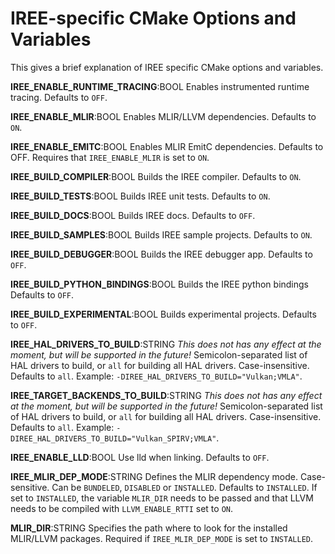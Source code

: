 # IREE-specific CMake Options and Variables

This gives a brief explanation of IREE specific CMake options and variables.

**IREE_ENABLE_RUNTIME_TRACING**:BOOL
  Enables instrumented runtime tracing. Defaults to `OFF`.

**IREE_ENABLE_MLIR**:BOOL
  Enables MLIR/LLVM dependencies. Defaults to `ON`.

**IREE_ENABLE_EMITC**:BOOL
  Enables MLIR EmitC dependencies. Defaults to OFF.
  Requires that `IREE_ENABLE_MLIR` is set to `ON`.

**IREE_BUILD_COMPILER**:BOOL
  Builds the IREE compiler. Defaults to `ON`.

**IREE_BUILD_TESTS**:BOOL
  Builds IREE unit tests. Defaults to `ON`.

**IREE_BUILD_DOCS**:BOOL
  Builds IREE docs. Defaults to `OFF`.

**IREE_BUILD_SAMPLES**:BOOL
  Builds IREE sample projects. Defaults to `ON`.

**IREE_BUILD_DEBUGGER**:BOOL
  Builds the IREE debugger app. Defaults to `OFF`.

**IREE_BUILD_PYTHON_BINDINGS**:BOOL
  Builds the IREE python bindings Defaults to `OFF`.

**IREE_BUILD_EXPERIMENTAL**:BOOL
  Builds experimental projects. Defaults to `OFF`.

**IREE_HAL_DRIVERS_TO_BUILD**:STRING
  *This does not has any effect at the moment, but will be supported in the future!*
  Semicolon-separated list of HAL drivers to build, or `all` for building all HAL drivers. Case-insensitive. Defaults to `all`. Example: `-DIREE_HAL_DRIVERS_TO_BUILD="Vulkan;VMLA"`.

**IREE_TARGET_BACKENDS_TO_BUILD**:STRING
  *This does not has any effect at the moment, but will be supported in the future!*
  Semicolon-separated list of HAL drivers to build, or `all` for building all HAL drivers. Case-insensitive. Defaults to `all`. Example: `-DIREE_HAL_DRIVERS_TO_BUILD="Vulkan_SPIRV;VMLA"`.

**IREE_ENABLE_LLD**:BOOL
  Use lld when linking. Defaults to `OFF`.

**IREE_MLIR_DEP_MODE**:STRING
  Defines the MLIR dependency mode. Case-sensitive. Can be `BUNDELED`, `DISABLED` or `INSTALLED`. Defaults to `INSTALLED`.
  If set to `INSTALLED`, the variable `MLIR_DIR` needs to be passed and that LLVM needs to be compiled with `LLVM_ENABLE_RTTI` set to `ON`.

**MLIR_DIR**:STRING
  Specifies the path where to look for the installed MLIR/LLVM packages. Required if `IREE_MLIR_DEP_MODE` is set to `INSTALLED`.
